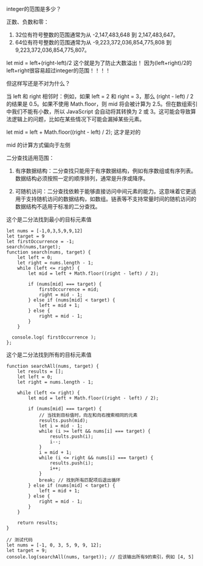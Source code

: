 integer的范围是多少？

正数、负数和零：  
1. 32位有符号整数的范围通常为从 -2,147,483,648 到 2,147,483,647。
2. 64位有符号整数的范围通常为从 -9,223,372,036,854,775,808 到 9,223,372,036,854,775,807。

let mid = left+(right-left)/2 这个就是为了防止大数溢出！ 因为(left+right)/2的left+right很容易超过integer的范围！！！！

但这样写还是不对为什么？

当 left 和 right 相邻时：例如，如果 left = 2 和 right = 3，那么 (right - left) / 2 的结果是 0.5。如果不使用 Math.floor，则 mid 将会被计算为 2.5。但在数组索引中我们不能有小数，所以 JavaScript 会自动将其转换为 2 或 3。这可能会导致算法逻辑上的问题，比如在某些情况下可能会漏掉某些元素。

let mid = left + Math.floor((right - left) / 2); 这才是对的

mid 的计算方式偏向于左侧

二分查找适用范围： 

1. 有序数据结构：二分查找只能用于有序数据结构，例如有序数组或有序列表。数据结构必须按照一定的顺序排列，通常是升序或降序。

2. 可随机访问：二分查找依赖于能够直接访问中间元素的能力。这意味着它更适用于支持随机访问的数据结构，如数组。链表等不支持常量时间的随机访问的数据结构不适用于标准的二分查找。


这个是二分法找到最小的目标元素值

```code
let nums = [-1,0,3,5,9,9,12]
let target = 9
let firstOccurrence = -1;
search(nums,target);
function search(nums, target) {
    let left = 0;
    let right = nums.length - 1;
    while (left <= right) {
        let mid = left + Math.floor((right - left) / 2);

        if (nums[mid] === target) {
            firstOccurrence = mid;
            right = mid - 1;
        } else if (nums[mid] < target) {
            left = mid + 1;
        } else {
            right = mid - 1;
        }
    }

  console.log( firstOccurrence );
};
```


这个是二分法找到所有的目标元素值

```code
function searchAll(nums, target) {
    let results = [];
    let left = 0;
    let right = nums.length - 1;

    while (left <= right) {
        let mid = left + Math.floor((right - left) / 2);

        if (nums[mid] === target) {
            // 当找到目标值时，向左和向右搜索相同的元素
            results.push(mid);
            let i = mid - 1;
            while (i >= left && nums[i] === target) {
                results.push(i);
                i--;
            }
            i = mid + 1;
            while (i <= right && nums[i] === target) {
                results.push(i);
                i++;
            }
            break; // 找到所有匹配项后退出循环
        } else if (nums[mid] < target) {
            left = mid + 1;
        } else {
            right = mid - 1;
        }
    }

    return results;
}

// 测试代码
let nums = [-1, 0, 3, 5, 9, 9, 12];
let target = 9;
console.log(searchAll(nums, target)); // 应该输出所有9的索引，例如 [4, 5]
```
